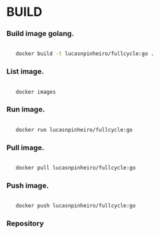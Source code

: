 # BUILD

### Build image golang.

```bash

   docker build -t lucasnpinheiro/fullcycle:go .

```

### List image.

```bash

   docker images

```

### Run image.

```bash

   docker run lucasnpinheiro/fullcycle:go

```

### Pull image.

```bash

   docker pull lucasnpinheiro/fullcycle:go

```

### Push image.

```bash

   docker push lucasnpinheiro/fullcycle:go

```

### Repository
